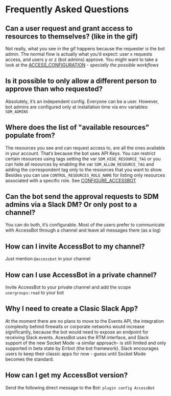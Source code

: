 # Frequently Asked Questions


## Can a user request and grant access to resources to themselves? (like in the gif)
Not really, what you see in the gif happens because the requester is the bot admin. The normal flow is actually what you’d expect: user x requests access, and users y or z (bot admins) approve.
You might want to take a look at the [ACCESS_CONFIGURATION](ACCESS_CONFIGURATION.md) - _specially the possible workflows_

## Is it possible to only allow a different person to approve than who requested?
Absolutely, it’s an independent config. Everyone can be a user. However, bot admins are configured only at installation time via env variables: `SDM_ADMINS`
 
## Where does the list of "available resources" populate from?
The resources you see and can request access to, are all the ones available in your account. That’s because the bot uses API Keys. You can restrict certain resources using tags setting the var `SDM_HIDE_RESOURCE_TAG` or you can hide all resources by enabling the var `SDM_ALLOW_RESOURCE_TAG` and adding the correspondent tag only to the resources that you want to show.
Besides you can use `CONTROL_RESOURCES_ROLE_NAME` for listing only resources associated with a specific role. See [CONFIGURE_ACCESSBOT](CONFIGURE_ACCESSBOT.md)

## Can the bot send the approval requests to SDM admins via a Slack DM? Or only post to a channel?
You can do both, it’s configurable. Most of the users prefer to communicate with AccessBot through a channel and leave all messages there (as a log) 

## How can I invite AccessBot to my channel?
Just mention `@accessbot` in your channel

## How can I use AccessBot in a private channel?
Invite AccessBot to your private channel and add the scope `usergroups:read` to your bot

## Why I need to create a Clasic Slack App?
At the moment there are no plans to move to the Events API, the integration complexity behind firewalls or corporate networks would increase significantly, because the bot would need to expose an endpoint for receiving Slack events.
AcessBot uses the RTM interface, and Slack support of the new Socket Mode -a similar approach- is still limited and only supported in beta state by Errbot (the bot framework).
Slack encourages users to keep their classic apps for now - guess until Socket Mode becomes the standard.

## How can I get my AccessBot version?
Send the following direct message to the Bot: `plugin config AccessBot`
